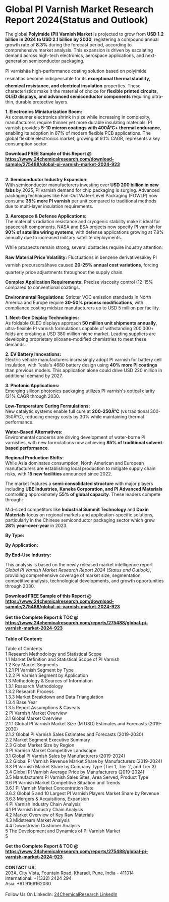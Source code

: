 <h1>Global PI Varnish Market Research Report 2024(Status and Outlook)</h1><p>The global <strong>Polyimide (PI) Varnish Market</strong> is projected to grow from <strong>USD 1.2 billion in 2024 to USD 2.1 billion by 2030</strong>, registering a compound annual growth rate of <strong>8.3%</strong> during the forecast period, according to comprehensive market analysis. This expansion is driven by escalating demand across high-tech electronics, aerospace applications, and next-generation semiconductor packaging.</p><p>PI varnishâa high-performance coating solution based on polyimide resinâhas become indispensable for its <strong>exceptional thermal stability, chemical resistance, and electrical insulation</strong> properties. These characteristics make it the material of choice for <strong>flexible printed circuits, OLED displays, and advanced semiconductor components</strong> requiring ultra-thin, durable protective layers.</p><p><strong>1. Electronics Miniaturization Boom:</strong><br>
As consumer electronics shrink in size while increasing in complexity, manufacturers require thinner yet more durable insulating materials. PI varnish provides <strong>5-10 micron coatings with 400Â°C+ thermal endurance</strong>, enabling its adoption in 87% of modern flexible PCB applications. The global flexible electronics market, growing at 9.1% CAGR, represents a key consumption sector.</p><div><b>Download FREE Sample of this Report @ 
            <a href="https://www.24chemicalresearch.com/download-sample/275488/global-pi-varnish-market-2024-923">
            https://www.24chemicalresearch.com/download-sample/275488/global-pi-varnish-market-2024-923</a></b></div><br><p><strong>2. Semiconductor Industry Expansion:</strong><br>
With semiconductor manufacturers investing over <strong>USD 200 billion in new fabs</strong> by 2025, PI varnish demand for chip packaging is surging. Advanced packaging techniques like Fan-Out Wafer-Level Packaging (FOWLP) now consume <strong>35% more PI varnish</strong> per unit compared to traditional methods due to multi-layer insulation requirements.</p><p><strong>3. Aerospace &amp; Defense Applications:</strong><br>
The material's radiation resistance and cryogenic stability make it ideal for spacecraft components. NASA and ESA projects now specify PI varnish for <strong>90% of satellite wiring systems</strong>, with defense applications growing at 7.8% annually due to increased military satellite deployments.</p><p>While prospects remain strong, several obstacles require industry attention:</p><p><strong>Raw Material Price Volatility:</strong> Fluctuations in benzene derivativesâkey PI varnish precursorsâhave caused <strong>20-25% annual cost variations</strong>, forcing quarterly price adjustments throughout the supply chain.</p><p><strong>Complex Application Requirements:</strong> Precise viscosity control (12-15% compared to conventional coatings.</p><p><strong>Environmental Regulations:</strong> Stricter VOC emission standards in North America and Europe require <strong>30-50% process modifications</strong>, with compliance costing midsize manufacturers up to USD 5 million per facility.</p><p><strong>1. Next-Gen Display Technologies:</strong><br>
As foldable OLED displays approach <strong>50 million unit shipments annually</strong>, ultra-flexible PI varnish formulations capable of withstanding 200,000+ folds are creating a USD 380 million niche market. Leading suppliers are developing proprietary siloxane-modified chemistries to meet these demands.</p><p><strong>2. EV Battery Innovations:</strong><br>
Electric vehicle manufacturers increasingly adopt PI varnish for battery cell insulation, with Tesla's 4680 battery design using <strong>40% more PI coatings</strong> than previous models. This application alone could drive USD 220 million in additional demand by 2027.</p><p><strong>3. Photonic Applications:</strong><br>
Emerging silicon photonics packaging utilizes PI varnish's optical clarity (21% CAGR through 2030.</p><p><strong>Low-Temperature Curing Formulations:</strong><br>
	New catalytic systems enable full cure at <strong>200-250Â°C</strong> (vs traditional 300-350Â°C), reducing energy costs by 30% while maintaining thermal performance.</p><p><strong>Water-Based Alternatives:</strong><br>
	Environmental concerns are driving development of water-borne PI varnishes, with new formulations now achieving <strong>85% of traditional solvent-based performance</strong>.</p><p><strong>Regional Production Shifts:</strong><br>
	While Asia dominates consumption, North American and European manufacturers are establishing local production to mitigate supply chain risks, with <strong>15 new facilities</strong> announced since 2022.</p><p>The market features a <strong>semi-consolidated structure</strong> with major players including <strong>UBE Industries, Kaneka Corporation, and PI Advanced Materials</strong> controlling approximately <strong>55% of global capacity</strong>. These leaders compete through:</p><p>Mid-sized competitors like <strong>Industrial Summit Technology</strong> and <strong>Daxin Materials</strong> focus on regional markets and application-specific solutions, particularly in the Chinese semiconductor packaging sector which grew <strong>28% year-over-year</strong> in 2023.</p><p><strong>By Type:</strong></p><p><strong>By Application:</strong></p><p><strong>By End-Use Industry:</strong></p><p>This analysis is based on the newly released market intelligence report <em>Global PI Varnish Market Research Report 2024 (Status and Outlook)</em>, providing comprehensive coverage of market size, segmentation, competitive analysis, technological developments, and growth opportunities through 2030.</p><div><b>Download FREE Sample of this Report @ 
            <a href="https://www.24chemicalresearch.com/download-sample/275488/global-pi-varnish-market-2024-923">
            https://www.24chemicalresearch.com/download-sample/275488/global-pi-varnish-market-2024-923</a></b></div><br><div><b>Get the Complete Report & TOC @ 
            <a href="https://www.24chemicalresearch.com/reports/275488/global-pi-varnish-market-2024-923">
            https://www.24chemicalresearch.com/reports/275488/global-pi-varnish-market-2024-923</a></b></div><br>
            <b>Table of Content:</b><p>Table of Contents<br />
1 Research Methodology and Statistical Scope<br />
1.1 Market Definition and Statistical Scope of PI Varnish<br />
1.2 Key Market Segments<br />
1.2.1 PI Varnish Segment by Type<br />
1.2.2 PI Varnish Segment by Application<br />
1.3 Methodology & Sources of Information<br />
1.3.1 Research Methodology<br />
1.3.2 Research Process<br />
1.3.3 Market Breakdown and Data Triangulation<br />
1.3.4 Base Year<br />
1.3.5 Report Assumptions & Caveats<br />
2 PI Varnish Market Overview<br />
2.1 Global Market Overview<br />
2.1.1 Global PI Varnish Market Size (M USD) Estimates and Forecasts (2019-2030)<br />
2.1.2 Global PI Varnish Sales Estimates and Forecasts (2019-2030)<br />
2.2 Market Segment Executive Summary<br />
2.3 Global Market Size by Region<br />
3 PI Varnish Market Competitive Landscape<br />
3.1 Global PI Varnish Sales by Manufacturers (2019-2024)<br />
3.2 Global PI Varnish Revenue Market Share by Manufacturers (2019-2024)<br />
3.3 PI Varnish Market Share by Company Type (Tier 1, Tier 2, and Tier 3)<br />
3.4 Global PI Varnish Average Price by Manufacturers (2019-2024)<br />
3.5 Manufacturers PI Varnish Sales Sites, Area Served, Product Type<br />
3.6 PI Varnish Market Competitive Situation and Trends<br />
3.6.1 PI Varnish Market Concentration Rate<br />
3.6.2 Global 5 and 10 Largest PI Varnish Players Market Share by Revenue<br />
3.6.3 Mergers & Acquisitions, Expansion<br />
4 PI Varnish Industry Chain Analysis<br />
4.1 PI Varnish Industry Chain Analysis<br />
4.2 Market Overview of Key Raw Materials<br />
4.3 Midstream Market Analysis<br />
4.4 Downstream Customer Analysis<br />
5 The Development and Dynamics of PI Varnish Market <br />
5</p><div><b>Get the Complete Report & TOC @ 
            <a href="https://www.24chemicalresearch.com/reports/275488/global-pi-varnish-market-2024-923">
            https://www.24chemicalresearch.com/reports/275488/global-pi-varnish-market-2024-923</a></b></div><br><b>CONTACT US:</b><br>
            203A, City Vista, Fountain Road, Kharadi, Pune, India - 411014<br>
            International: +1(332) 2424 294<br>
            Asia: +91 9169162030 <br><br>
            Follow Us On LinkedIn: <a href="https://www.linkedin.com/company/24chemicalresearch/">24ChemicalResearch LinkedIn</a>